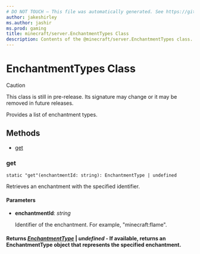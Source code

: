 ```yaml
---
# DO NOT TOUCH — This file was automatically generated. See https://github.com/mojang/minecraftapidocsgenerator to modify descriptions, examples, etc.
author: jakeshirley
ms.author: jashir
ms.prod: gaming
title: minecraft/server.EnchantmentTypes Class
description: Contents of the @minecraft/server.EnchantmentTypes class.
---
```

# EnchantmentTypes Class

> [!CAUTION]
> This class is still in pre-release.  Its signature may change or it may be removed in future releases.

Provides a list of enchantment types.

## Methods
- [get](#get)

### **get**
`
static "get"(enchantmentId: string): EnchantmentType | undefined
`

Retrieves an enchantment with the specified identifier.

#### **Parameters**
- **enchantmentId**: *string*
  
  Identifier of the enchantment.  For example, "minecraft:flame".

#### **Returns** [*EnchantmentType*](EnchantmentType.md) | *undefined* - If available, returns an EnchantmentType object that represents the specified enchantment.
